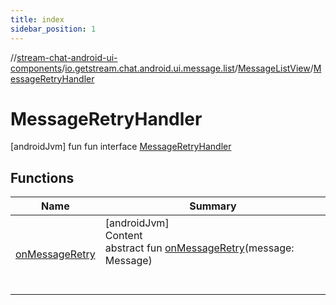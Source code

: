 ```yaml
---
title: index
sidebar_position: 1
---
```

//[stream-chat-android-ui-components](../../../../index.md)/[io.getstream.chat.android.ui.message.list](../../index.md)/[MessageListView](../index.md)/[MessageRetryHandler](index.md)



# MessageRetryHandler  
 [androidJvm] fun fun interface [MessageRetryHandler](index.md)   


## Functions  
  
|  Name |  Summary | 
|---|---|
| <a name="io.getstream.chat.android.ui.message.list/MessageListView.MessageRetryHandler/onMessageRetry/#io.getstream.chat.android.client.models.Message/PointingToDeclaration/"></a>[onMessageRetry](onMessageRetry.md)| <a name="io.getstream.chat.android.ui.message.list/MessageListView.MessageRetryHandler/onMessageRetry/#io.getstream.chat.android.client.models.Message/PointingToDeclaration/"></a>[androidJvm]  <br/>Content  <br/>abstract fun [onMessageRetry](onMessageRetry.md)(message: Message)  <br/><br/><br/>|

